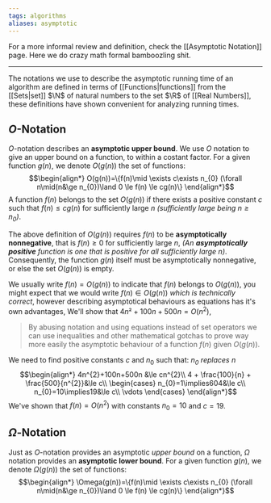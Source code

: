 ```yaml
---
tags: algorithms
aliases: asymptotic
---
```

For a more informal review and definition, check the [[Asymptotic Notation]] page. Here we do crazy math formal bamboozling shit.
___
The notations we use to describe the asymptotic running time of an algorithm are defined in terms of [[Functions|functions]] from the [[Sets|set]] $\N$ of natural numbers to the set $\R$ of [[Real Numbers]], these definitions have shown convenient for analyzing running times.
## $O$-Notation
$O$-notation describes an **asymptotic upper bound**. We use $O$ notation to give an upper bound on a function, to within a costant factor. For a given function $g(n)$, we denote $O(g(n))$ the set of functions:
$$\begin{align*}
O(g(n))=\{f(n)\mid \exists c\exists n_{0} (\forall n\mid(n&\ge n_{0})\land 0 \le f(n) \le cg(n)\}
\end{align*}$$
A function $f(n)$ belongs to the set $O(g(n))$ if there exists a positive constant $c$ such  that $f(n)\le cg(n)$ for sufficiently large $n$ *(sufficiently large being $n \ge n_{0}$)*.

The above definition of $O(g(n))$ requires $f(n)$ to be **asymptotically nonnegative**, that is $f(n) \ge 0$ for sufficiently large $n$, *(An **asymptotically positive** function is one that is positive for all sufficiently large $n$)*. Consequently, the function $g(n)$ itself must be asymptotically nonnegative, or else the set $O(g(n))$ is empty.

We usually write $f(n) = O(g(n))$ to indicate that $f(n)$ belongs to $O(g(n))$, you might expect that we would write $f(n) \in O(g(n))$ *which is technically correct*, however describing asymptotical behaviours as equations has it's own advantages, We'll show that $4n² +100n+500n = O(n^{2})$,

> By abusing notation and using equations instead of set operators we can use inequalities and other mathematical gotchas to prove way more easily the asymptotic behaviour of a function $f(n)$ given $O(g(n))$.

We need to find positive constants $c$ and $n_{0}$ such that: *$n_{0}$ replaces $n$*
$$\begin{align*}
4n^{2}+100n+500n &\le cn^{2}\\
4 + \frac{100}{n} + \frac{500}{n^{2}}&\le c\\
\begin{cases}
n_{0}=1\implies604&\le c\\
n_{0}=10\implies19&\le c\\
\vdots
\end{cases}
\end{align*}$$
We've shown that $f(n)=O(n^{2})$ with constants $n_{0}=10$ and $c=19$.

## $\Omega$-Notation
Just as $O$-notation provides an asymptotic *upper bound* on a function, $\Omega$ notation provides an **asymptotic lower bound**. For a given function $g(n)$, we denote $\Omega(g(n))$ the set of functions:
$$\begin{align*}
\Omega(g(n))=\{f(n)\mid \exists c\exists n_{0} (\forall n\mid(n&\ge n_{0})\land 0 \le f(n) \le cg(n)\}
\end{align*}$$
